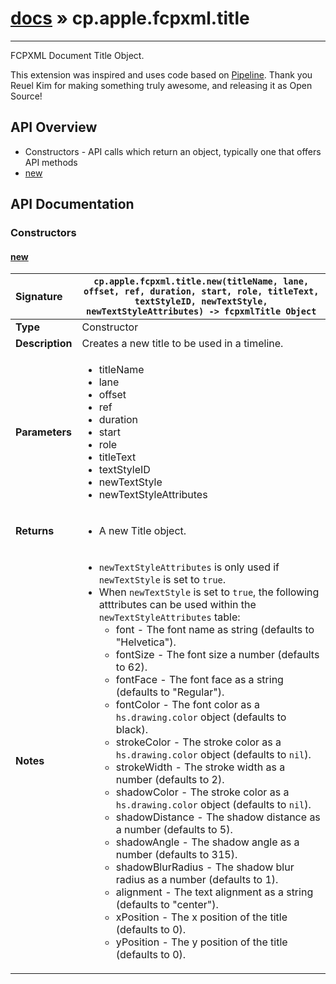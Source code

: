 # [docs](index.md) » cp.apple.fcpxml.title
---

FCPXML Document Title Object.

This extension was inspired and uses code based on [Pipeline](https://github.com/reuelk/pipeline).
Thank you Reuel Kim for making something truly awesome, and releasing it as Open Source!

## API Overview
* Constructors - API calls which return an object, typically one that offers API methods
 * [new](#new)

## API Documentation

### Constructors

#### [new](#new)
| <span style="float: left;">**Signature**</span> | <span style="float: left;">`cp.apple.fcpxml.title.new(titleName, lane, offset, ref, duration, start, role, titleText, textStyleID, newTextStyle, newTextStyleAttributes) -> fcpxmlTitle Object` </span>                                                          |
| -----------------------------------------------------|---------------------------------------------------------------------------------------------------------|
| **Type**                                             | Constructor |
| **Description**                                      | Creates a new title to be used in a timeline. |
| **Parameters**                                       | <ul><li>titleName</li><li>lane</li><li>offset</li><li>ref</li><li>duration</li><li>start</li><li>role</li><li>titleText</li><li>textStyleID</li><li>newTextStyle</li><li>newTextStyleAttributes</li></ul> |
| **Returns**                                          | <ul><li>A new Title object.</li></ul> |
| **Notes**                                            | <ul><li><code>newTextStyleAttributes</code> is only used if <code>newTextStyle</code> is set to <code>true</code>.</li><li>When <code>newTextStyle</code> is set to <code>true</code>, the following atttributes can be used   within the <code>newTextStyleAttributes</code> table:<ul><li>font - The font name as string (defaults to "Helvetica").</li><li>fontSize - The font size a number (defaults to 62).</li><li>fontFace - The font face as a string (defaults to "Regular").</li><li>fontColor - The font color as a <code>hs.drawing.color</code> object (defaults to black).</li><li>strokeColor - The stroke color as a <code>hs.drawing.color</code> object (defaults to <code>nil</code>).</li><li>strokeWidth - The stroke width as a number (defaults to 2).</li><li>shadowColor - The stroke color as a <code>hs.drawing.color</code> object (defaults to <code>nil</code>).</li><li>shadowDistance - The shadow distance as a number (defaults to 5).</li><li>shadowAngle - The shadow angle as a number (defaults to 315).</li><li>shadowBlurRadius - The shadow blur radius as a number (defaults to 1).</li><li>alignment - The text alignment as a string (defaults to "center").</li><li>xPosition - The x position of the title (defaults to 0).</li><li>yPosition - The y position of the title (defaults to 0).</li></ul></li></ul> |

